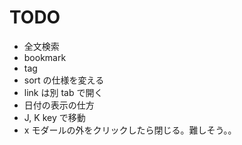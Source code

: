 # TODO

- 全文検索
- bookmark
- tag
- sort の仕様を変える
- link は別 tab で開く
- 日付の表示の仕方
- J, K key で移動
- x モダールの外をクリックしたら閉じる。難しそう。。
